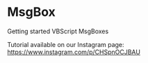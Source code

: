 # MsgBox
Getting started VBScript MsgBoxes 

Tutorial available on our Instagram page:
https://www.instagram.com/p/CHSpnOCJBAU
